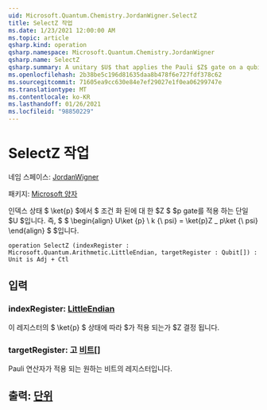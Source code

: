 ```yaml
---
uid: Microsoft.Quantum.Chemistry.JordanWigner.SelectZ
title: SelectZ 작업
ms.date: 1/23/2021 12:00:00 AM
ms.topic: article
qsharp.kind: operation
qsharp.namespace: Microsoft.Quantum.Chemistry.JordanWigner
qsharp.name: SelectZ
qsharp.summary: A unitary $U$ that applies the Pauli $Z$ gate on a qubits $p$ conditioned on an index state $\ket{p}$. That is, $$ \begin{align} U\ket{p}\ket{\psi} = \ket{p}Z\_p\ket{\psi} \end{align} $$
ms.openlocfilehash: 2b38be5c196d81635daa8b478f6e727fdf378c62
ms.sourcegitcommit: 71605ea9cc630e84e7ef29027e1f0ea06299747e
ms.translationtype: MT
ms.contentlocale: ko-KR
ms.lasthandoff: 01/26/2021
ms.locfileid: "98850229"
---
```

# <a name="selectz-operation"></a>SelectZ 작업

네임 스페이스: [JordanWigner](xref:Microsoft.Quantum.Chemistry.JordanWigner)

패키지: [Microsoft 양자](https://nuget.org/packages/Microsoft.Quantum.Chemistry)


인덱스 상태 $ \ket{p} $에서 $ 조건 화 된에 대 한 $Z $ $p gate를 적용 하는 단일 $U $입니다. 즉, $ $ \begin{align} U\ket {p} \ k {\ psi} = \ket{p}Z \_ p\ket {\ psi} \end{align} $ $입니다.

```qsharp
operation SelectZ (indexRegister : Microsoft.Quantum.Arithmetic.LittleEndian, targetRegister : Qubit[]) : Unit is Adj + Ctl
```


## <a name="input"></a>입력

### <a name="indexregister--littleendian"></a>indexRegister: [LittleEndian](xref:Microsoft.Quantum.Arithmetic.LittleEndian)

이 레지스터의 $ \ket{p} $ 상태에 따라 $가 적용 되는가 $Z 결정 됩니다.


### <a name="targetregister--qubit"></a>targetRegister: 고 [비트](xref:microsoft.quantum.lang-ref.qubit)[]

Pauli 연산자가 적용 되는 원하는 비트의 레지스터입니다.



## <a name="output--unit"></a>출력: [단위](xref:microsoft.quantum.lang-ref.unit)

